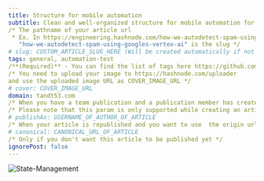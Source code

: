 ```yaml
---
title: Structure for mobile automation
subtitle: Clean and well-organized structure for mobile automation for native apps
/* The pathname of your article url 
 * Ex. In https://engineering.hashnode.com/how-we-autodetect-spam-using-googles-vertex-ai 
   "how-we-autodetect-spam-using-googles-vertex-ai" is the slug */ 
# slug: CUSTOM_ARTICLE_SLUG_HERE (Will be created automatically if not provided)
tags: general, automation-test 
/**(Required)** - You can find the list of tags here https://github.com/Hashnode/support/blob/main/misc/tags.json
/* You need to upload your image to https://hashnode.com/uploader 
and use the uploaded image URL as COVER_IMAGE_URL */ 
# cover: COVER_IMAGE_URL
domain: tandt53.com
/* When you have a team publication and a publication member has created an article */ 
/* Please note that this param is only supported while creating an article and not updating */ 
# publishAs: USERNAME_OF_AUTHOR_OF_ARTICLE 
/* When your article is republished and you want to use  the origin url as canonical url */ <br/>
# canonical: CANONICAL_URL_OF_ARTICLE 
/* Only if you don't want this article to be published yet */ 
ignorePost: false
---
```


![State-Management](https://cdn.hashnode.com/res/hashnode/image/upload/v1665497700038/ryiIShXgO.png?auto=compress)